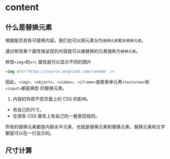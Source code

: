 # content

<!-- <iframe src="//player.bilibili.com/player.html?aid=414051684&bvid=BV13V411z7do&cid=217294401&page=1" scrolling="no" border="0" frameborder="no" framespacing="0" allowfullscreen="true" width='100%' height='600'> </iframe> -->

## 什么是替换元素

根据是否具有可替换内容，我们也可以把元素分为`替换元素`和`非替换元素`。

通过修改某个属性值呈现的内容就可以被替换的元素就称为`替换元素`。

修改`<img>`的`src` 属性就可以显示不同的图片

```html
<img src="https://source.unsplash.com/random' />
```

因此，`<img>`、`<object>`、`<video>`、`<iframe>`或者表单元素`<textarea>`和`<input>`都是典型 的替换元素。

1. 内容的外观不受页面上的 CSS 的影响。

<box-model-content-radio />

- 有自己的尺寸。
- 在很多 CSS 属性上有自己的一套表现规则。

所有的替换元素都是内联水平元素，也就是替换元素和替换元素、替换元素和文字都是可以在一行显示的。

## 尺寸计算

<box-model-content-size />

